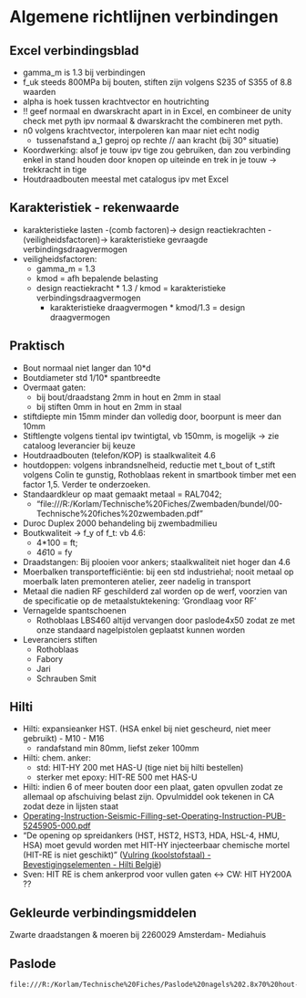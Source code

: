 # Algemene richtlijnen verbindingen

## Excel verbindingsblad

- gamma_m is 1.3 bij verbindingen
- f_uk steeds 800MPa bij bouten, stiften zijn volgens S235 of S355 of 8.8 waarden
- alpha is hoek tussen krachtvector en houtrichting
- !! geef normaal en dwarskracht apart in in Excel, en combineer de unity check met pyth ipv normaal & dwarskracht the combineren met pyth.
- n0 volgens krachtvector, interpoleren kan maar niet echt nodig
    - tussenafstand a_1 geproj op rechte // aan kracht (bij 30° situatie)
- Koordwerking: alsof je touw ipv tige zou gebruiken, dan zou verbinding enkel in stand houden door knopen op uiteinde en trek in je touw → trekkracht in tige
- Houtdraadbouten meestal met catalogus ipv met Excel

## Karakteristiek - rekenwaarde

- karakteristieke lasten -(comb factoren)→ design reactiekrachten -(veiligheidsfactoren)→ karakteristieke gevraagde verbindingsdraagvermogen
- veiligheidsfactoren:
    - gamma_m = 1.3
    - kmod = afh bepalende belasting
    - design reactiekracht * 1.3 / kmod = karakteristieke verbindingsdraagvermogen
        - karakteristieke draagvermogen * kmod/1.3 = design draagvermogen

## Praktisch

- Bout normaal niet langer dan 10*d
- Boutdiameter std 1/10* spantbreedte
- Overmaat gaten:
  - bij bout/draadstang 2mm in hout en 2mm in staal
  - bij stiften 0mm in hout en 2mm in staal
- stiftdiepte min 15mm minder dan volledig door, boorpunt is meer dan 10mm
- Stiftlengte volgens tiental ipv twintigtal, vb 150mm, is mogelijk -> zie cataloog leverancier bij keuze
- Houtdraadbouten (telefon/KOP) is staalkwaliteit 4.6
- houtdoppen: volgens inbrandsnelheid, reductie met t_bout of t_stift volgens Colin te gunstig, Rothoblaas rekent in smartbook timber met een factor 1,5. Verder te onderzoeken.
- Standaardkleur op maat gemaakt metaal = RAL7042;
    - “file:///R:/Korlam/Technische%20Fiches/Zwembaden/bundel/00-Technische%20fiches%20zwembaden.pdf”
- Duroc Duplex 2000 behandeling bij zwembadmilieu
- Boutkwaliteit -> f_y of f_t: vb 4.6:
  - 4*100 = ft;
  - 4*6*10 = fy
- Draadstangen: Bij plooien voor ankers; staalkwaliteit niet hoger dan 4.6
- Moerbalken transportefficiëntie: bij een std industriehal; nooit metaal op moerbalk laten premonteren atelier, zeer nadelig in transport
- Metaal die nadien RF geschilderd zal worden op de werf, voorzien van de specificatie op de metaalstuktekening: ‘Grondlaag voor RF’ 
- Vernagelde spantschoenen
  - Rothoblaas LBS460 altijd vervangen door paslode4x50 zodat ze met onze standaard nagelpistolen geplaatst kunnen worden
- Leveranciers stiften
    - Rothoblaas
    - Fabory
    - Jari
    - Schrauben Smit

## Hilti

- Hilti: expansieanker HST. (HSA enkel bij niet gescheurd, niet meer gebruikt) - M10 - M16
    - randafstand min 80mm, liefst zeker 100mm
- Hilti: chem. anker:
    - std: HIT-HY 200 met HAS-U (tige niet bij hilti bestellen)
    - sterker met epoxy: HIT-RE 500 met HAS-U
- Hilti: indien 6 of meer bouten door een plaat, gaten opvullen zodat ze allemaal op afschuiving belast zijn. Opvulmiddel ook tekenen in CA zodat deze in lijsten staat
- [Operating-Instruction-Seismic-Filling-set-Operating-Instruction-PUB-5245905-000.pdf](https://www.hilti.co.uk/medias/sys_master/documents/h02/hd9/10162838011934/Operating-Instruction-Seismic-Filling-set-Operating-Instruction-PUB-5245905-000.pdf)
- “De opening op spreidankers (HST, HST2, HST3, HDA, HSL-4, HMU, HSA) moet gevuld worden met HIT-HY injecteerbaar chemische mortel (HIT-RE is niet geschikt)” ([Vulring (koolstofstaal) - Bevestigingselementen - Hilti België](https://www.hilti.be/c/CLS_FASTENER_7135/CLS_FASTENING_ELEMENTS_7135/r4930047))
- Sven: HIT RE is chem ankerprod voor vullen gaten ↔ CW: HIT HY200A ??

## Gekleurde verbindingsmiddelen

Zwarte draadstangen & moeren bij 2260029 Amsterdam-  Mediahuis

## Paslode

```markdown
file:///R:/Korlam/Technische%20Fiches/Paslode%20nagels%202.8x70%20hout-hout.pdf
```
